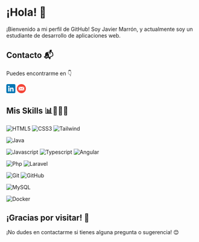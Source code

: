 # ¡Hola! 👋

¡Bienvenido a mi perfil de GitHub! Soy Javier Marrón, y actualmente soy un estudiante de desarrollo de aplicaciones web.

## Contacto 📬

Puedes encontrarme en 👇

[![LinkedIn](./img/linkedin_icon.png)](https://www.linkedin.com/in/javier-marrón-de-llano-ramírez/)
[![Correo electrónico](./img/mail_icon.png)](mailto:jmarrondellanoramirez@gmail.com)

## Mis Skills 📊👨🏻‍💻

![HTML5](https://img.shields.io/badge/HTML5-E34F26?logo=html5&logoColor=white&style=for-the-badge)
![CSS3](https://img.shields.io/badge/CSS3-30498D?logo=css3&logoColor=white&style=for-the-badge)
![Tailwind](https://img.shields.io/badge/tailwind-41BDF8?logo=tailwindcss&logoColor=white&style=for-the-badge)

![Java](https://img.shields.io/badge/java-E61F24?logo=openjdk&logoColor=white&style=for-the-badge)

![Javascript](https://img.shields.io/badge/javascript-F7DF1E?logo=javascript&logoColor=black&style=for-the-badge)
![Typescript](https://img.shields.io/badge/typescript-3178C6?logo=typescript&logoColor=white&style=for-the-badge)
![Angular](https://img.shields.io/badge/angular-C50938?logo=angular&logoColor=white&style=for-the-badge)

![Php](https://img.shields.io/badge/php-556097?logo=php&logoColor=white&style=for-the-badge)
![Laravel](https://img.shields.io/badge/laravel-F55644?logo=laravel&logoColor=white&style=for-the-badge)

![Git](https://img.shields.io/badge/git-F1563C?logo=git&logoColor=white&style=for-the-badge)
![GitHub](https://img.shields.io/badge/github-072738?logo=github&logoColor=white&style=for-the-badge)

![MySQL](https://img.shields.io/badge/MySQL-4479A1?logo=mysql&logoColor=white&style=for-the-badge)

![Docker](https://img.shields.io/badge/Docker-3596ED?logo=docker&logoColor=white&style=for-the-badge)
## ¡Gracias por visitar! 🎉

¡No dudes en contactarme si tienes alguna pregunta o sugerencia! 😊
